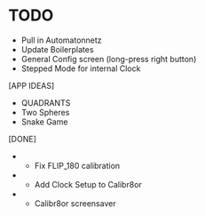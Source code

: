 TODO
===

* Pull in Automatonnetz
* Update Boilerplates
* General Config screen (long-press right button)
* Stepped Mode for internal Clock

[APP IDEAS]
* QUADRANTS
* Two Spheres
* Snake Game

[DONE]
* - Fix FLIP_180 calibration
* - Add Clock Setup to Calibr8or
* - Calibr8or screensaver
